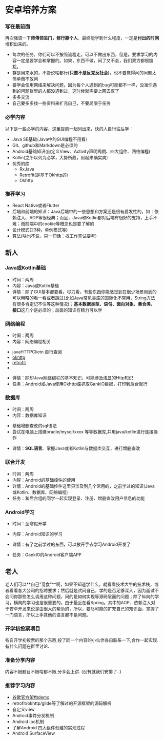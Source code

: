 # 安卓培养方案
### 写在最前面  

再次强调一下**师傅领进门，修行靠个人**，最终能学到什么程度，一定是**付出的时间**堆积出来的。  

* 每次的任务，你们可以不按照流程走，可以不做出东西，但是，要求学习的内容一定是要学会和掌握的。如果，东西不做，问了又不会，我们双方都很尴尬。
* 群是用来水的，不管说啥都行(**只要不是反党反社会**)，也不要觉得问的问题太简单而不敢问
* 要学会使用网络来解决问题，因为每个人遇到的bug可能都不一样，没准你遇到的问题群里的人都没遇到过，这时候就需要上网去查了
* 多多交流  
* 自己要多多找一些资料来扩充自己，不要局限于任务  

### 必学内容  
以下是一些必学的内容，这里提前一起列出来，快的人自行往后学：  

* Java SE基础(Java中的GUI编程不用看)  
* Git、github和Markdown是必须的  
* Android基础知识(自定义View、Activity声明周期、四大组件、网络编程)
* Kotlin(之所以列为必学，大势所趋，用起来确实爽)  
* 优秀的库  
	* RxJava
	* Retrofit(是基于Okhttp的)
	* Okhttp

### 推荐学习  

* React Native或者Flutter
* 后端和前端的知识：Java后端中的一些思想和方案还是很有启发性的，如：依赖注入、AOP等很经典；而且，Java和Kotlin都对后端有很好的支持，上手不难；而前端中的cookie等概念也是要了解的  
* 设计模式(23种，单例模式等)
* 算法(啥也不说，只一句话：找工作笔试要考)

## 新人
### Java或Kotlin基础  

* 时间：两周  
* 内容：Java或Kotlin基础
* 详情：除了GUI基本都要看，尽力看，有些东西你能感觉到在很少场景用到的可以粗略的看一看或者跳过(比如Java常见类库的国际化不常用，String方法有很多肯定记不住等这种情况)；**基本数据类型、语句、面向对象、集合类、接口**这几个是必须的；后面的知识有精力可以学   

### 网络编程  

* 时间：两周  
* 内容：网络编程相关  
-	javaHTTPClietn 自行查阅
-	[okhttp](http://square.github.io/okhttp/)
-	[retrofit](http://square.github.io/retrofit/)
-
* 详情：除却Java网络编程的基本知识，可能涉及浅显的Http知识  
* 任务：Android或Java使用Okhttp库抓取GankIO数据，打印到后台就行  


### 数据库  

* 时间：两周  
* 内容：数据库知识  
- 基础增删查改的sql语法
- 尝试在电脑上搭建oracle/mysql/xxxx 等等数据库,并用java/kotlin进行连接操作
* 详情：**SQL语言**、掌握Java或者Kotlin与数据库交互，进行增删查改  



### 联合开发  

* 时间：两周  
* 内容：Android的基础控件的使用  
* 详情：Android的基础控件这里只涉及到几个常用的，之前学过的知识(Java或Kotlin、数据库、网络编程)  
* 任务：和后台组的同学一起实现登录、注册、增删查改用户信息的功能  

### Android学习  

* 时间：至寒假开学  
* 内容：Android知识的学习  

* 详情：有了之前学过的东西，可以放开手去学习Android开发了
* 任务：GankIO的Android客户端APP  

## 老人  
老人们可以**自己"觅食"**啊，如果不知道学什么，就看看技术大牛的技术栈，或者看看各大公司的招聘要求；然后就是试问自己，学的是否足够深入，因为面试不会问你那些怎么调用这种问题，问的是如何实现等源码层面的问题；除了纵向的学习，横向的学习也是很重要的，由于最近在看Spring，其中的AOP、依赖注入对于安卓开发来说是由很大的帮助的，所以，要尽可能的扩充自己的知识面，掌握了一门语言，所以上手其他的语言都不是问题。


### 开学初投票项目
各自开学初投票的那个东西,投了同一个内容的小伙伴各自联系一下,合作一起实现.
有什么问题在群里讨论.

### 准备分享内容
内容不限题目不限啥都不限,分享会上讲.
(没有就我们安排了..)

### 推荐学习内容
- [谷歌官方架构demo](https://github.com/googlesamples/android-architecture)
- retrofit/okhttp/glide等了解过的开源框架的源码解析
- 自定义view
- Android事件分发机制
- Android ipc机制
- 了解Android 四大组件创建的实现过程
- Android SurfaceView
